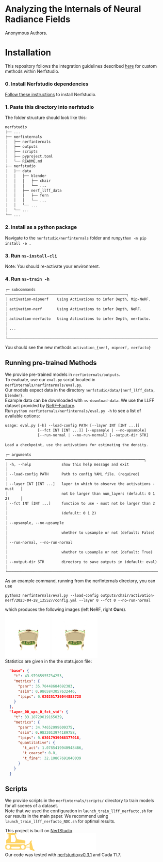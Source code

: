 # Analyzing the Internals of Neural Radiance Fields
Anonymous Authors.

# Installation
This repository follows the integration guidelines described [here](https://docs.nerf.studio/en/latest/developer_guides/new_methods.html) for custom methods within Nerfstudio. 
### 0. Install Nerfstudio dependencies
[Follow these instructions](https://docs.nerf.studio/en/latest/quickstart/installation.html) to install Nerfstudio.
### 1. Paste this directory into nerfstudio
The folder structure should look like this:
```
nerfstudio
├── ...
├── nerfinternals
│   ├── nerfinternals
│   ├── outputs
│   ├── scripts
│   ├── pyproject.toml
│   └── README.md
├── nerfstudio
│   ├── data
│   │   ├── blender
│   │   │   ├── chair
│   │   │   └── ...
│   │   ├── nerf_llff_data
│   │   │   ├── fern
│   │   │   └── ...
│   │   └── ...
│   └── ...
└── ...
```
### 2. Install as a python package
Navigate to the `nerfstudio/nerfinternals` folder and run`python -m pip install -e .`

### 3. Run `ns-install-cli`
Note: You should re-activate your environment.
### 4. Run `ns-train -h`
```console
╭─ subcommands ────────────────────────────────────────────────────────╮
│ activation-mipnerf    Using Activations to infer Depth, Mip-NeRF.    │
│ activation-nerf       Using Activations to infer Depth, NeRF.        │
│ activation-nerfacto   Using Activations to infer Depth, nerfacto.    │
│ ...                                                                  │
╰──────────────────────────────────────────────────────────────────────╯ 
```
You should see the new methods `activation_{nerf, mipnerf, nerfacto}`
## Running pre-trained Methods
We provide pre-trained models in `nerfinternals/outputs`.<br>
To evaluate, use our `eval.py` script located in `nerfinternals/nerfinternals/eval.py`. <br>
Our models expect data in the directory `nerfstudio/data/{nerf_llff_data, blender}`. <br>
Example data can be downloaded with `ns-download-data`. We use the LLFF dataset provided by [NeRF-Factory](https://github.com/kakaobrain/nerf-factory).<br>
Run `python nerfinternals/nerfinternals/eval.py -h` to see a list of available options:
```console
usage: eval.py [-h] --load-config PATH [--layer INT [INT ...]]
               [--fct INT [INT ...]] [--upsample | --no-upsample]
               [--run-normal | --no-run-normal] [--output-dir STR]

Load a checkpoint, use the activations for estimating the density.

╭─ arguments ────────────────────────────────────────────────────────────────╮
│ -h, --help              show this help message and exit                    │
│ --load-config PATH      Path to config YAML file. (required)               │
│ --layer INT [INT ...]   layer in which to observe the activations - must   │
│                         not be larger than num_layers (default: 0 1 2)     │
│ --fct INT [INT ...]     function to use - must not be larger than 2        │
│                         (default: 0 1 2)                                   │
│ --upsample, --no-upsample                                                  │
│                         whether to upsample or not (default: False)        │
│ --run-normal, --no-run-normal                                              │
│                         whether to upsample or not (default: True)         │
│ --output-dir STR        directory to save outputs in (default: eval)       │
╰────────────────────────────────────────────────────────────────────────────╯
```
As an example command, running from the nerfinternals directory, you can use
```
python3 nerfinternals/eval.py --load-config outputs/chair/activation-nerf/2023-04-28_135527/config.yml --layer 0 --fct 0 --no-run-normal
```
which produces the following images (left NeRF, right **Ours**).<br>
<img alt="Coarse-to-fine" src="images/coarse-to-fine.png" width="150" />
<img alt="Ours" src="images/ours.png" width="150" /><br>
Statistics are given in the the stats.json file:
```json
  "base": {
    "t": 43.97965955734253,
    "metrics": {
      "psnr": 35.70448684692383,
      "ssim": 0.9865843057632446,
      "lpips": 0.020251736044883728
    }
  },
  "layer_00_ups_0_fct_std": {
    "t": 33.18729019165039,
    "metrics": {
      "psnr": 34.74652099609375,
      "ssim": 0.9822013974189758,
      "lpips": 0.03017939068377018,
      "quantitative": {
        "t_act": 1.0785419940948486,
        "t_coarse": 0.0,
        "t_fine": 32.10867691040039
      }
    }
  }
```
## Scripts
We provide scripts in the `nerfinternals/scripts/` directory to train models for all scenes of a dataset. <br>
Note that we used the configuration in `launch_train_llff_nerfacto.sh` for our results in the main paper.
We recommend using `launch_train_llff_nerfacto_NDC.sh` for optimal results.


This project is built on [NerfStudio](https://docs.nerf.studio/en/latest/)<br>
[<img alt="NerfStudio logo" src="images/nerfstudio-logo.png" width="300" />](https://docs.nerf.studio/en/latest/)<br>
Our code was tested with [nerfstudio=v0.3.1](https://github.com/nerfstudio-project/nerfstudio/releases/tag/v0.3.1) 
and Cuda 11.7.